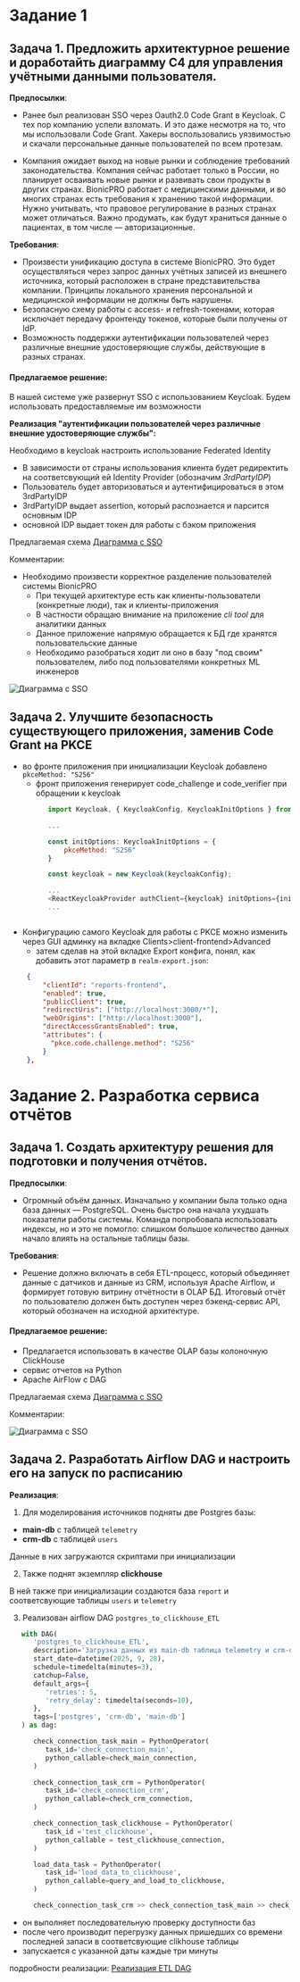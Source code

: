
# Задание 1

## Задача 1. Предложить архитектурное решение и доработайть диаграмму C4 для управления учётными данными пользователя. 

**Предпосылки**: 

- Ранее был реализован SSO через Oauth2.0 Code Grant в Keycloak. С тех пор компанию успели взломать. И это даже несмотря на то, что мы использовали Code Grant.
Хакеры воспользовались уязвимостью и скачали персональные данные пользователей по всем протезам. 

- Компания ожидает выход на новые рынки и соблюдение требований законодательства. Компания сейчас работает только в России, но планирует осваивать новые рынки и развивать свои продукты в других странах. BionicPRO работает с медицинскими данными, и во многих странах есть требования к хранению такой информации. Нужно учитывать, что правовое регулирование в разных странах может отличаться. Важно продумать, как будут храниться данные о пациентах, в том числе — авторизационные.

**Требования**:

   -  Произвести унификацию доступа в системе BionicPRO. Это будет осуществляться через запрос данных учётных записей из внешнего источника, который расположен в стране представительства компании. Принципы локального хранения персональной и медицинской информации не должны быть нарушены.
   -  Безопасную схему работы с access- и refresh-токенами, которая исключает передачу фронтенду токенов, которые были получены от IdP.
   -  Возможность поддержки аутентификации пользователей через различные внешние удостоверяющие службы, действующие в разных странах.
  

#### Предлагаемое решение: 

В нашей системе уже развернут SSO c использованием Keycloak.
Будем использовать предоставляемые им возможности

**Реализация "аутентификации пользователей через различные внешние удостоверяющие службы":**

Необходимо в keycloak настроить использование Federated Identity

- В зависимости от страны использования клиента будет редиректить на соответсвующий ей Identity Provider (обозначим *3rdPartyIDP*)
- Пользователь будет авторизоваться и аутентифицироваться в этом 3rdPartyIDP
- 3rdPartyIDP выдает assertion, который распознается и парсится основным IDP
- основной IDP выдает токен для работы с бэком приложения  


Предлагаемая схема
[Диаграмма с SSO](diagrams/BionicPRO_C4_with_FI_keycloak.drawio)

Комментарии:
- Необходимо произвести корректное разделение пользователей системы BionicPRO
  - При текущей архитектуре есть как клиенты-пользователи (конкретные люди), так и клиенты-приложения
  - В частности обращаю внимание на приложение *cli tool* для аналитики данных
  - Данное приложение напрямую обращается к БД где хранятся пользовательские данные
  - Необходимо разобраться ходит ли оно в базу "под своим" пользователем, либо под пользователями конкретных ML инженеров 

![Диаграмма с SSO](diagrams/BionicPRO_C4_with_FI_keycloak.png)

## Задача 2. Улучшите безопасность существующего приложения, заменив Code Grant на PKCE

- во фронте приложения при инициализации Keycloak добавлено `pkceMethod: "S256"` 
  -  фронт приложения генерирует code_challenge и code_verifier при обращении к keycloak
     ```js
        import Keycloak, { KeycloakConfig, KeycloakInitOptions } from 'keycloak-js';

        ...

        const initOptions: KeycloakInitOptions = {
            pkceMethod: "S256"
        }

        const keycloak = new Keycloak(keycloakConfig);

        ...
        <ReactKeycloakProvider authClient={keycloak} initOptions={initOptions}>
        ...
   ```  
-  Конфигурацию самого Keycloak для работы с PKCE можно изменить через GUI админку на вкладке Clients>client-frontend>Advanced
   - затем сделав на этой вкладке Export конфига, понял, как добавить этот параметр в `realm-export.json`:
   ```json
    {
        "clientId": "reports-frontend",
        "enabled": true,
        "publicClient": true,
        "redirectUris": ["http://localhost:3000/*"],
        "webOrigins": ["http://localhost:3000"],
        "directAccessGrantsEnabled": true,
        "attributes": {
          "pkce.code.challenge.method": "S256"
        }
    },
   ```                  

# Задание 2. Разработка сервиса отчётов

## Задача 1. Создать архитектуру решения для подготовки и получения отчётов.

**Предпосылки**: 

- Огромный объём данных. Изначально у компании была только одна база данных — PostgreSQL. Очень быстро она начала ухудшать показатели работы системы. Команда попробовала использовать индексы, но и это не помогло: слишком большое количество данных начало влиять на остальные таблицы базы. 


**Требования**:

-  Решение должно включать в себя ETL-процесс, который объединяет данные с датчиков и данные из CRM, используя Apache Airflow, и формирует готовую витрину отчётности в OLAP БД. Итоговый отчёт по пользователю должен быть доступен через бэкенд-сервис API, который обозначен на исходной архитектуре. 

#### Предлагаемое решение: 

- Предлагается использовать в качестве OLAP базы колоночную ClickHouse
- сервис отчетов на Python
- Apache AirFlow с DAG

Предлагаемая схема
[Диаграмма с SSO](diagrams/BionicPRO_C4_reports.drawio)

Комментарии:

![Диаграмма с SSO](diagrams/BionicPRO_C4_reports.png)

## Задача 2. Разработать Airflow DAG и настроить его на запуск по расписанию

**Реализация**:

1. Для моделирования источников подняты две Postgres базы:
- **main-db** c таблицей `telemetry` 
- **crm-db** c таблицей `users`

Данные в них загружаются скриптами при инициализации

2. Также поднят экземпляр **clickhouse**

В ней также при инициализации создаются база `report` и соответсвующие таблицы `users` и `telemetry`  

3. Реализован airflow DAG `postgres_to_clickhouse_ETL`

```python
   with DAG(
      'postgres_to_clickhouse_ETL',
      description='Загрузка данных из main-db таблица telemetry и crm-db таблица users и последующая загрузка данных в clickhouse ',
      start_date=datetime(2025, 9, 28),
      schedule=timedelta(minutes=3),
      catchup=False,
      default_args={
         'retries': 5,
         'retry_delay': timedelta(seconds=10),
      },
      tags=['postgres', 'crm-db', 'main-db']
   ) as dag:

      check_connection_task_main = PythonOperator(
         task_id='check_connection_main',
         python_callable=check_main_connection,
      )

      check_connection_task_crm = PythonOperator(
         task_id='check_connection_crm',
         python_callable=check_crm_connection,
      )

      check_connection_task_clickhouse = PythonOperator(
         task_id ='test_clickhouse',
         python_callable = test_clickhouse_connection,
      )

      load_data_task = PythonOperator(
         task_id='load_data_to_clickhouse',
         python_callable=query_and_load_to_clickhouse,
      )

      check_connection_task_crm >> check_connection_task_main >> check_connection_task_clickhouse >> load_data_task
```

- он выполняет последовательную проверку доступности баз
- после чего производит перегрузку данных пришедших со времени последней запаси в соответсвующие clikhouse таблицы
- запускается с указанной даты каждые три минуты


подробности реализации:
[Реализация ETL DAG](reportSystem\airflow\dags\src\postgres_to_clickhouse.py)
